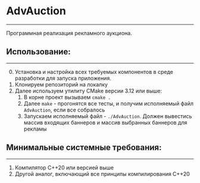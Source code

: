 # AdvAuction
---
Программная реализация рекламного аукциона.
## Использование:
---
0. Установка и настройка всех требуемых компонентов в среде разработки для запуска приложения.
1. Клонируем репозиторий на локалку
2. Далее используем утилиту CMake версии 3.12 или выше:
   1) В корне проект вызываем `cmake .`
   2) Далее `make` - прогонятся все тесты, и получим исполняемый файл `AdvAuction`, если все собралось
   3) Запускаем исполняемый файл - `./AdvAuction`. Должен вывестись массив входящих баннеров и массив выбранных баннеров для рекламы
## Минимальные системные требования:
---
1. Компилятор С++20 или версией выше
2. Другой аналог, включающий все принципы компилирования С++20
